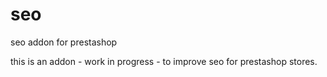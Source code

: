 # seo
seo addon for prestashop

this is an addon - work in progress - to improve seo for prestashop stores.
